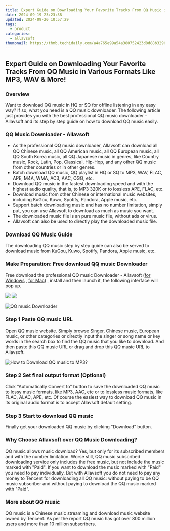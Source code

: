 ```yaml
---
title: Expert Guide on Downloading Your Favorite Tracks From QQ Music in Various Formats Like MP3, WAV & More!
date: 2024-09-19 23:23:38
updated: 2024-09-20 10:57:29
tags:
  - product
categories:
  - allavsoft
thumbnail: https://thmb.techidaily.com/a4a765e99a54a380752423d8d88b32966a3339aa9293b1bce2b9a95dc690dd25.jpg
---
```


## Expert Guide on Downloading Your Favorite Tracks From QQ Music in Various Formats Like MP3, WAV & More!

### Overview

Want to download QQ music in HQ or SQ for offline listening in any easy way? If so, what you need is a QQ music downloader. The following article just provides you with the best professional QQ music downloader - Allavsoft and its step by step guide on how to download QQ music easily.

### QQ Music Downloader - Allavsoft

* As the professional QQ music downloader, Allavsoft can download all QQ Chinese music, all QQ American music, all QQ European music, all QQ South Korea music, all QQ Japanese music in genres, like Country music, Rock, Latin, Pop, Classical, Hip-Hop, and any other QQ music from other countries or in other genres.
* Batch download QQ music, QQ playlist in HQ or SQ to MP3, WAV, FLAC, APE, M4A, WMA, AC3, AAC, OGG, etc.
* Download QQ music in the fastest downloading speed and with the highest audio quality, that is, to MP3 320K or to lossless APE, FLAC, etc.
* Download music from other Chinese or international music websites, including KuGou, Kuwo, Spotify, Pandora, Apple music, etc.
* Support batch downloading music and has no number limitation, simply put, you can use Allavsoft to download as much as music you want.
* The downloaded music file is an pure music file, without ads or virus.
* Allavsoft can also be used to directly play the downloaded music file.

### Download QQ Music Guide

The downloading QQ music step by step guide can also be served to download music from KuGou, Kuwo, Spotify, Pandora, Apple music, etc.

### Make Preparation: Free download QQ music Downloader

Free download the professional QQ music Downloader - Allavsoft ([for Windows](https://tools.techidaily.com/allavsoft/products/) , [for Mac](https://tools.techidaily.com/allavsoft/products/)) , install and then launch it, the following interface will pop up.

[![](https://www.allavsoft.com/how-to/../images/how-to/free-download-win.jpg)](https://tools.techidaily.com/allavsoft/products/) [![](https://www.allavsoft.com/how-to/../images/how-to/free-download-mac.jpg)](https://tools.techidaily.com/allavsoft/products/)

![QQ music Downloader](https://www.allavsoft.com/how-to/../images/allavsoft/screen-shot-600.jpg)

### Step 1 Paste QQ music URL

Open QQ music website. Simply browse Singer, Chinese music, European music, or other categories or directly input the singer or song name or key words in the search box to find the QQ music that you like to download. And then paste this QQ music URL or drag and drop this QQ music URL to Allavsoft.

![How to Download QQ music to MP3?](https://www.allavsoft.com/how-to/../images/how-to/download-rtmp-video/download-rtmp-video.jpg)

### Step 2 Set final output format (Optional)

Click "Automatically Convert to" button to save the downloaded QQ music to lossy music formats, like MP3, AAC, etc or to lossless music formats, like FLAC, ALAC, APE, etc. Of course the easiest way to download QQ music in its original audio format is to accept Allavsoft default setting.

### Step 3 Start to download QQ music

Finally get your downloaded QQ music by clicking "Download" button.

### Why Choose Allavsoft over QQ Music Downloading?

QQ music allows music download? Yes, but only for its subscribed members and with the number limitation. Worse still, QQ music subscribed downloading service only includes the free music, but not include the music marked with "Paid". If you want to download the music marked with "Paid" you need to pay individually. But with Allavsoft you do not need to pay any money to Tencent for downloading all QQ music: without paying to be QQ music subscriber and without paying to download the QQ music marked with "Paid".

### More about QQ music

QQ music is a Chinese music streaming and download music website owned by Tencent. As per the report QQ music has got over 800 million users and more than 10 million subscribers.

<ins class="adsbygoogle"
     style="display:block"
     data-ad-format="autorelaxed"
     data-ad-client="ca-pub-7571918770474297"
     data-ad-slot="1223367746"></ins>



<ins class="adsbygoogle"
     style="display:block"
     data-ad-client="ca-pub-7571918770474297"
     data-ad-slot="8358498916"
     data-ad-format="auto"
     data-full-width-responsive="true"></ins>
